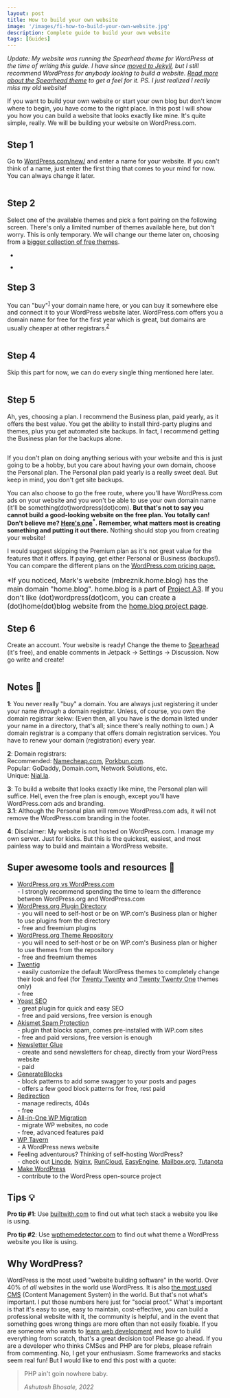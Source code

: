 ```yaml
---
layout: post
title: How to build your own website
image: '/images/fi-how-to-build-your-own-website.jpg'
description: Complete guide to build your own website
tags: [Guides]
---
```

*Update: My website was running the Spearhead theme for WordPress at the time of writing this guide. I have since [moved to Jekyll]({{site.baseurl}}/blog/hello-world), but I still recommend WordPress for anybody looking to build a website. [Read more about the Spearhead theme](https://wordpress.com/blog/2020/10/29/spearhead/) to get a feel for it. PS. I just realized I really miss my old website!* 

<p class="has-large-font-size">If you want to build your own website or start your own blog but don't know where to begin, you have come to the right place. In this post I will show you how you can build a website that looks exactly like mine. It's quite simple, really. We will be building your website on WordPress.com.</p>

<h2 class="wp-block-heading has-text-align-left"><strong>Step 1</strong></h2>

<p class="has-large-font-size">Go to <a href="https://wordpress.com/new/">WordPress.com/new/</a> and enter a name for your website. If you can't think of a name, just enter the first thing that comes to your mind for now. You can always change it later.</p>
<figure class="wp-block-media-text__media"><img src="/images/Screen-Shot-2022-01-05-at-10.54.14-PM-2048x1355.png" alt="" class="wp-image-3667 size-full"/></figure>


<h2 class="wp-block-heading">Step 2</h2>

<p class="has-large-font-size">Select one of the available themes and pick a font pairing on the following screen. There's only a limited number of themes available here, but don't worry. This is only temporary. We will change our theme later on, choosing from a <a href="https://wordpress.com/themes">bigger collection of free themes</a>.</p>

<ul><li class="wp-block-jetpack-slideshow_slide swiper-slide"><figure><img alt="" class="wp-block-jetpack-slideshow_image wp-image-3668" data-id="3668" src="/images/Screen-Shot-2022-01-05-at-10.56.12-PM.png"></figure></li><li class="wp-block-jetpack-slideshow_slide swiper-slide"><figure><img alt="" class="wp-block-jetpack-slideshow_image wp-image-3686" data-id="3686" src="/images/Screen-Shot-2022-01-07-at-1.04.04-PM.png"></figure></li></ul>

<h2 class="wp-block-heading"><strong>Step 3</strong></h2>

<p class="has-large-font-size">You can "buy"<sup><a href="#note-1">1</a></sup> your domain name here, or you can buy it somewhere else and connect it to your WordPress website later. WordPress.com offers you a domain name for free for the first year which is great, but domains are usually cheaper at other registrars.<em><sup><a href="#note-2">2</a></sup></em></p>
<figure class="wp-block-media-text__media"><img src="/images/Screen-Shot-2022-01-05-at-11.07.03-PM-2048x1355.png" alt="" class="wp-image-3669 size-full"/></figure>

<h2 class="wp-block-heading has-text-align-left"><strong>Step 4</strong></h2>

<p class="has-large-font-size">Skip this part for now, we can do every single thing mentioned here later.</p>

<figure class="wp-block-media-text__media"><img src="/images/Screen-Shot-2022-01-05-at-11.28.37-PM-2048x1355.png" alt="" class="wp-image-3670 size-full"/></figure>

<h2 class="wp-block-heading"><strong>Step 5</strong></h2>

<p class="has-large-font-size">Ah, yes, choosing a plan. I recommend the Business plan, paid yearly, as it offers the best value. You get the ability to install third-party plugins and themes, plus you get automated site backups. In fact, I recommend getting the Business plan for the backups alone.</p>

<figure class="wp-block-media-text__media"><img src="/images/Screen-Shot-2022-01-05-at-11.31.04-PM-2048x1355.png" alt="" class="wp-image-3671 size-full"/></figure>

<p>If you don't plan on doing anything serious with your website and this is just going to be a hobby, but you care about having your own domain, choose the Personal plan. The Personal plan paid yearly is a really sweet deal. But keep in mind, you don't get site backups.</p>

<p>You can also choose to go the free route, where you'll have WordPress.com ads on your website and you won't be able to use your own domain name (it'll be something(dot)wordpress(dot)com). <strong>But that's not to say you cannot build a good-looking website on the free plan. You totally can! Don't believe me? <a href="https://mbreznik.home.blog/">Here's one</a><sup>*</sup>. Remember, what matters most is creating something and putting it out there.</strong> Nothing should stop you from creating your website!</p>

<p>I would suggest skipping the Premium plan as it's not great value for the features that it offers. If paying, get either Personal or Business (backups!). You can compare the different plans on the <a href="https://wordpress.com/pricing/">WordPress.com pricing page.</a></p>

<p style="font-size:16px">*If you noticed, Mark's website (mbreznik.home.blog) has the main domain "home.blog". home.blog is a part of <a href="https://home.blog/about/">Project A3</a>. If you don't like (dot)wordpress(dot)com, you can create a (dot)home(dot)blog website from the <a href="https://home.blog/">home.blog project page</a>.</p>


<h2 class="wp-block-heading"><strong>Step </strong>6</h2>


<p class="has-large-font-size">Create an account. Your website is ready! Change the theme to <a href="https://spearheaddemo.wordpress.com/">Spearhead</a> (it's free), and enable comments in Jetpack -&gt; Settings -&gt; Discussion. Now go write and create!</p>

<figure class="wp-block-media-text__media"><img src="/images/Screen-Shot-2022-01-07-at-1.54.58-PM-2048x1355.png" alt="" class="wp-image-3724 size-full"/></figure>


<!-- wp:heading -->
<h2 class="wp-block-heading">Notes 📝</h2>
<!-- /wp:heading -->

<!-- wp:paragraph -->
<p id="note-1"><strong>1</strong>: You never really "buy" a domain. You are always just registering it under your name <em>through</em> a domain registrar. Unless, of course, you own the domain registrar :kekw: (Even then, all you have is the domain listed under your name in a directory, that's all; since there's really nothing to own.) A domain registrar is a company that offers domain registration services. You have to renew your domain (registration) every year.</p>
<!-- /wp:paragraph -->

<!-- wp:paragraph -->
<p id="note-2"><strong>2</strong>: Domain registrars:<br>Recommended: <a href="https://www.namecheap.com/">Namecheap.com</a>, <a href="https://porkbun.com/">Porkbun.com</a>.<br>Popular: GoDaddy, Domain.com, Network Solutions, etc.<br>Unique: <a href="https://njal.la/">Njal.la</a>.</p>
<!-- /wp:paragraph -->

<!-- wp:paragraph -->
<p><strong>3</strong>: To build a website that looks exactly like mine, the Personal plan will suffice. Hell, even the free plan is enough, except you'll have WordPress.com ads and branding.<br><strong>3.1</strong>: Although the Personal plan will remove WordPress.com ads, it will not remove the WordPress.com branding in the footer.</p>
<!-- /wp:paragraph -->

<!-- wp:paragraph -->
<p><strong>4</strong>: Disclaimer: My website is not hosted on WordPress.com. I manage my own server. Just for kicks. But this is the quickest, easiest, and most painless way to build and maintain a WordPress website.</p>
<!-- /wp:paragraph -->

<!-- wp:heading -->
<h2 class="wp-block-heading">Super awesome tools and resources 🧰</h2>
<!-- /wp:heading -->

<!-- wp:list -->
<ul><!-- wp:list-item -->
<li><a href="https://wordpress.org/support/article/wordpress-vs-wordpress-com/">WordPress.org vs WordPress.com</a> <br>- I strongly recommend spending the time to learn the difference between WordPress.org and WordPress.com</li>
<!-- /wp:list-item -->

<!-- wp:list-item -->
<li><a href="https://wordpress.org/plugins/">WordPress.org Plugin Directory</a> <br>- you will need to self-host or be on WP.com's Business plan or higher to use plugins from the directory<br>- free and freemium plugins</li>
<!-- /wp:list-item -->

<!-- wp:list-item -->
<li><a href="https://wordpress.org/themes/">WordPress.org Theme Repository</a> <br>- you will need to self-host or be on WP.com's Business plan or higher to use themes from the repository<br>- free and freemium themes</li>
<!-- /wp:list-item -->

<!-- wp:list-item -->
<li><a href="https://twentig.com/">Twentig</a> <br>- easily customize the default WordPress themes to completely change their look and feel (for <a href="https://wordpress.org/themes/twentytwenty/">Twenty Twenty</a> and <a href="https://wordpress.org/themes/twentytwentyone/">Twenty Twenty One</a> themes only)<br>- free</li>
<!-- /wp:list-item -->

<!-- wp:list-item -->
<li><a href="https://wordpress.org/plugins/wordpress-seo/">Yoast SEO</a> <br>- great plugin for quick and easy SEO<br>- free and paid versions, free version is enough</li>
<!-- /wp:list-item -->

<!-- wp:list-item -->
<li><a href="https://wordpress.org/plugins/akismet/">Akismet Spam Protection</a> <br>- plugin that blocks spam, comes pre-installed with WP.com sites<br>- free and paid versions, free version is enough</li>
<!-- /wp:list-item -->

<!-- wp:list-item -->
<li><a href="https://newsletterglue.com/">Newsletter Glue</a> <br>- create and send newsletters for cheap, directly from your WordPress website<br>- paid</li>
<!-- /wp:list-item -->

<!-- wp:list-item -->
<li><a href="https://wordpress.org/plugins/generateblocks/">GenerateBlocks</a> <br>- block patterns to add some swagger to your posts and pages<br>- offers a few good block patterns for free, rest paid</li>
<!-- /wp:list-item -->

<!-- wp:list-item -->
<li><a href="https://wordpress.org/plugins/redirection/">Redirection</a> <br>- manage redirects, 404s<br>- free</li>
<!-- /wp:list-item -->

<!-- wp:list-item -->
<li><a href="https://wordpress.org/plugins/all-in-one-wp-migration/">All-in-One WP Migration</a> <br>- migrate WP websites, no code<br>- free, advanced features paid</li>
<!-- /wp:list-item -->

<!-- wp:list-item -->
<li><a href="https://wptavern.com/">WP Tavern</a> <br>- A WordPress news website</li>
<!-- /wp:list-item -->

<!-- wp:list-item -->
<li>Feeling adventurous? Thinking of self-hosting WordPress?<br>- check out <a href="https://www.linode.com/">Linode</a>, <a href="https://nginx.org/">Nginx</a>, <a href="https://runcloud.io/">RunCloud</a>, <a href="https://easyengine.io/">EasyEngine</a>, <a href="https://mailbox.org/en/">Mailbox.org</a>, <a href="https://tutanota.com/">Tutanota</a></li>
<!-- /wp:list-item -->

<!-- wp:list-item -->
<li><a href="https://make.wordpress.org/">Make WordPress</a> <br>- contribute to the WordPress open-source project</li>
<!-- /wp:list-item --></ul>
<!-- /wp:list -->

<!-- wp:heading -->
<h2 class="wp-block-heading">Tips 💡</h2>
<!-- /wp:heading -->

<!-- wp:paragraph -->
<p><strong>Pro tip #1</strong>: Use <a href="https://builtwith.com/">builtwith.com</a> to find out what tech stack a website you like is using.</p>
<!-- /wp:paragraph -->

<!-- wp:paragraph -->
<p><strong>Pro tip #2</strong>: Use <a href="https://www.wpthemedetector.com/">wpthemedetector.com</a> to find out what theme a WordPress website you like is using.</p>
<!-- /wp:paragraph -->

<!-- wp:heading -->
<h2 class="wp-block-heading"><strong>Why WordPress?</strong></h2>
<!-- /wp:heading -->

<!-- wp:paragraph -->
<p>WordPress is the most used "website building software" in the world. Over 40% of <em>all</em> websites in the world use WordPress. It is also <a href="https://w3techs.com/technologies/details/cm-wordpress">the most used CMS</a> (Content Management System) in the world. But that's not what's important. I put those numbers here just for "social proof." What's important is that it's easy to use, easy to maintain, cost-effective, you can build a professional website with it, the community is helpful, and in the event that something goes wrong things are more often than not easily fixable. If you are someone who wants to <a href="http://oldsite.com/blog/resources-to-become-a-web-developer/">learn web development</a> and how to build everything from scratch, that's a great decision too! Please go ahead. If you are a developer who thinks CMSes and PHP are for plebs, please refrain from commenting. No, I get your enthusiasm. Some frameworks and stacks seem real fun! But I would like to end this post with a quote:</p>
<!-- /wp:paragraph -->

<!-- wp:quote -->
<blockquote class="wp-block-quote"><!-- wp:paragraph -->
<p>PHP ain't goin nowhere baby.</p>
<!-- /wp:paragraph --><cite>Ashutosh Bhosale, 2022</cite></blockquote>
<!-- /wp:quote -->